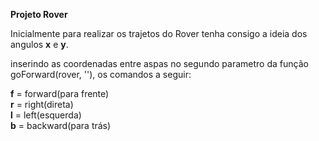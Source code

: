 <b>Projeto Rover</b>

Inicialmente para realizar os trajetos do Rover tenha consigo a ideia dos angulos <b>x</b> e <b>y</b>.

inserindo as coordenadas entre aspas no segundo parametro da função goForward(rover, ''), os comandos a seguir:

<b>f</b> = forward(para frente)<br>
<b>r</b> = right(direta)<br>
<b>l</b> = left(esquerda)<br>
<b>b</b> = backward(para trás)